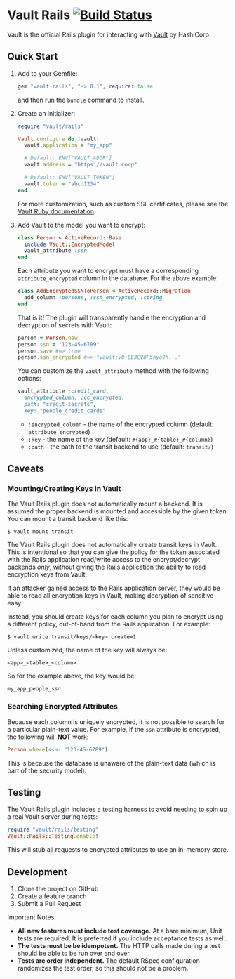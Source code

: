 Vault Rails [![Build Status](https://secure.travis-ci.org/hashicorp/vault-rails.svg?branch=master)](http://travis-ci.org/hashicorp/vault-rails)
===========

Vault is the official Rails plugin for interacting with [Vault](https://vaultproject.io) by HashiCorp.


Quick Start
-----------
1. Add to your Gemfile:

    ```ruby
    gem "vault-rails", "~> 0.1", require: false
    ```

    and then run the `bundle` command to install.

1. Create an initializer:

    ```ruby
    require "vault/rails"

    Vault.configure do |vault|
      vault.application = "my_app"

      # Default: ENV["VAULT_ADDR"]
      vault.address = "https://vault.corp"

      # Default: ENV["VAULT_TOKEN"]
      vault.token = "abcd1234"
    end
    ```

    For more customization, such as custom SSL certificates, please see the
    [Vault Ruby documentation](https://github.com/hashicorp/vault-ruby).

1. Add Vault to the model you want to encrypt:

    ```ruby
    class Person < ActiveRecord::Base
      include Vault::EncryptedModel
      vault_attribute :ssn
    end
    ```

    Each attribute you want to encrypt must have a corresponding `attribute_encrypted` column in the database. For the above example:


    ```ruby
    class AddEncryptedSSNToPerson < ActiveRecord::Migration
      add_column :persons, :ssn_encrypted, :string
    end
    ```

    That is it! The plugin will transparently handle the encryption and decryption of secrets with Vault:

    ```ruby
    person = Person.new
    person.ssn = "123-45-6789"
    person.save #=> true
    person.ssn_encrypted #=> "vault:v0:EE3EV8P5hyo9h..."
    ```

    You can customize the `vault_attribute` method with the following options:

    ```ruby
    vault_attribute :credit_card,
      encrypted_column: :cc_encrypted,
      path: "credit-secrets",
      key: "people_credit_cards"
    ```

    - `:encrypted_column` - the name of the encrypted column
      (default: `attribute_encrypted`)
    - `:key` - the name of the key
      (default: `#{app}_#{table}_#{column}`)
    - `:path` - the path to the transit backend to use
      (default: `transit/`)

Caveats
-------

### Mounting/Creating Keys in Vault
The Vault Rails plugin does not automatically mount a backend. It is assumed the proper backend is mounted and accessible by the given token. You can mount a transit backend like this:

```shell
$ vault mount transit
```

The Vault Rails plugin does not automatically create transit keys in Vault. This is intentional so that you can give the policy for the token associated with the Rails application read/write access to the encrypt/decrypt backends _only_, without giving the Rails application the ability to read encryption keys from Vault.

If an attacker gained access to the Rails application server, they would be able to read all encryption keys in Vault, making decryption of sensitive easy.

Instead, you should create keys for each column you plan to encrypt using a different policy, out-of-band from the Rails application. For example:

```shell
$ vault write transit/keys/<key> create=1
```

Unless customized, the name of the key will always be:

    <app>_<table>_<column>

So for the example above, the key would be:

    my_app_people_ssn


### Searching Encrypted Attributes
Because each column is uniquely encrypted, it is not possible to search for a
particular plain-text value. For example, if the `ssn` attribute is encrypted,
the following will **NOT** work:

```ruby
Person.where(ssn: "123-45-6789")
```

This is because the database is unaware of the plain-text data (which is part of
the security model).


Testing
-------
The Vault Rails plugin includes a testing harness to avoid needing to spin up a
real Vault server during tests:

```ruby
require "vault/rails/testing"
Vault::Rails::Testing.enable!
```

This will stub all requests to encrypted attributes to use an in-memory store.


Development
-----------
1. Clone the project on GitHub
2. Create a feature branch
3. Submit a Pull Request

Important Notes:

- **All new features must include test coverage.** At a bare minimum, Unit tests are required. It is preferred if you include acceptance tests as well.
- **The tests must be be idempotent.** The HTTP calls made during a test should be able to be run over and over.
- **Tests are order independent.** The default RSpec configuration randomizes the test order, so this should not be a problem.
